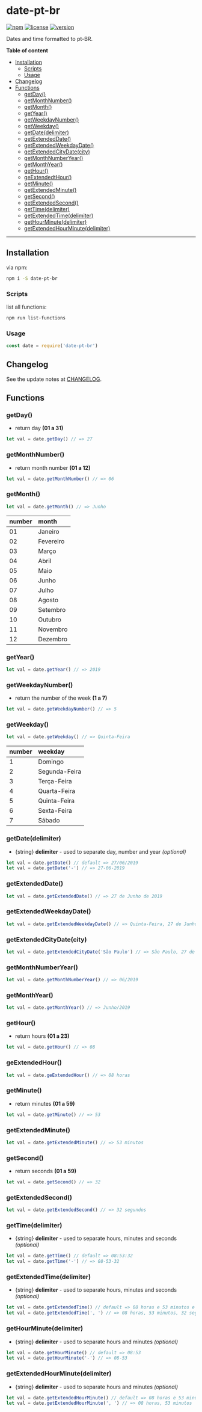 # date-pt-br

[![npm](https://img.shields.io/npm/dt/date-pt-br.svg)](https://www.npmjs.com/package/date-pt-br)
[![license](https://img.shields.io/npm/l/date-pt-br.svg)](https://github.com/victorgianvechio/date-pt-br/blob/master/LICENSE)
[![version](https://img.shields.io/npm/v/date-pt-br.svg)](https://github.com/victorgianvechio/date-pt-br/blob/master/CHANGELOG.md)

Dates and time formatted to pt-BR.

**Table of content**

+ [Installation](#Installation)
    + [Scripts](#Scripts)
	+ [Usage](#Usage)
+ [Changelog](#Changelog)
+ [Functions](#Functions)
	+ [getDay()](#GetDay)
    + [getMonthNumber()](#getMonthNumber)
    + [getMonth()](#getMonth)
    + [getYear()](#getYear)
    + [getWeekdayNumber()](#getWeekdayNumber)
    + [getWeekday()](#getWeekday)
    + [getDate(delimiter)](#getDateDelimiter)
    + [getExtendedDate()](#getExtendedDate)
    + [getExtendedWeekdayDate()](#getExtendedWeekdayDate)
    + [getExtendedCityDate(city)](#getExtendedCityDateCity)
    + [getMonthNumberYear()](#getMonthNumberYear)
    + [getMonthYear()](#getMonthYear)
    + [getHour()](#getHour)
    + [geExtendedtHour()](#geExtendedtHour)
    + [getMinute()](#GetMinute)
    + [getExtendedMinute()](#getExtendedMinute)
    + [getSecond()](#getSecond)
    + [getExtendedSecond()](#getExtendedSecond)
    + [getTime(delimiter)](#getTimeDelimiter)
    + [getExtendedTime(delimiter)](#getExtendedTimeDelimiter)
    + [getHourMinute(delimiter)](#getHourMinuteDelimiter)
    + [getExtendedHourMinute(delimiter)](#getExtendedHourMinuteDelimiter)

----

## Installation

via npm:

```sh
npm i -S date-pt-br
```

### Scripts

list all functions:

```sh
npm run list-functions
```

### Usage

```javascript
const date = require('date-pt-br')
```

## Changelog

See the update notes at [CHANGELOG](https://github.com/victorgianvechio/date-pt-br/blob/master/CHANGELOG.md).

## Functions

### getDay()

- return day **(01 a 31)**

```javascript
let val = date.getDay() // => 27
```

### getMonthNumber()

- return month number **(01 a 12)**

```javascript
let val = date.getMonthNumber() // => 06
```

### getMonth()

```javascript
let val = date.getMonth() // => Junho
```

| number | month     | 
|:-------|:----------|
| 01     | Janeiro   |
| 02     | Fevereiro |
| 03     | Março     |
| 04     | Abril     | 
| 05     | Maio      | 
| 06     | Junho     | 
| 07     | Julho     | 
| 08     | Agosto    | 
| 09     | Setembro  | 
| 10     | Outubro   | 
| 11     | Novembro  | 
| 12     | Dezembro  | 

### getYear()

```javascript
let val = date.getYear() // => 2019
```

### getWeekdayNumber()

- return the number of the week **(1 a 7)**

```javascript
let val = date.getWeekdayNumber() // => 5
```

### getWeekday()

```javascript
let val = date.getWeekday() // => Quinta-Feira
```

| number | weekday       | 
|:-------|:--------------|
|  1     | Domingo       |
|  2     | Segunda-Feira |
|  3     | Terça-Feira   |
|  4     | Quarta-Feira  | 
|  5     | Quinta-Feira  | 
|  6     | Sexta-Feira   | 
|  7     | Sábado        | 

### getDate(delimiter)

- {string} **delimiter** - used to separate day, number and year *(optional)*

```javascript
let val = date.getDate() // default => 27/06/2019
let val = date.getDate('-') // => 27-06-2019
```

### getExtendedDate()

```javascript
let val = date.getExtendedDate() // => 27 de Junho de 2019
```

### getExtendedWeekdayDate()

```javascript
let val = date.getExtendedWeekdayDate() // => Quinta-Feira, 27 de Junho de 2019
```

### getExtendedCityDate(city)

```javascript
let val = date.getExtendedCityDate('São Paulo') // => São Paulo, 27 de Junho de 2019
```

### getMonthNumberYear()

```javascript
let val = date.getMonthNumberYear() // => 06/2019
```

### getMonthYear()

```javascript
let val = date.getMonthYear() // => Junho/2019
```

### getHour()

- return hours **(01 a 23)**

```javascript
let val = date.getHour() // => 08
```

### geExtendedHour()

```javascript
let val = date.geExtendedHour() // => 08 horas
```

### getMinute()

- return minutes **(01 a 59)**

```javascript
let val = date.getMinute() // => 53
```

### getExtendedMinute()

```javascript
let val = date.getExtendedMinute() // => 53 minutos
```

### getSecond()

- return seconds **(01 a 59)**

```javascript
let val = date.getSecond() // => 32
```

### getExtendedSecond()

```javascript
let val = date.getExtendedSecond() // => 32 segundos
```

### getTime(delimiter)

- {string} **delimiter** - used to separate hours, minutes and seconds *(optional)*

```javascript
let val = date.getTime() // default => 08:53:32
let val = date.getTime('-') // => 08-53-32

```

### getExtendedTime(delimiter)

- {string} **delimiter** - used to separate hours, minutes and seconds *(optional)*

```javascript
let val = date.getExtendedTime() // default => 08 horas e 53 minutos e 32 segundos
let val = date.getExtendedTime(', ') // => 08 horas, 53 minutos, 32 segundos
```

### getHourMinute(delimiter)

- {string} **delimiter** - used to separate hours and minutes *(optional)*

```javascript
let val = date.getHourMinute() // default => 08:53
let val = date.getHourMinute('-') // => 08-53
```

### getExtendedHourMinute(delimiter)

- {string} **delimiter** - used to separate hours and minutes *(optional)*

```javascript
let val = date.getExtendedHourMinute() // default => 08 horas e 53 minutos
let val = date.getExtendedHourMinute(', ') // => 08 horas, 53 minutos
```
